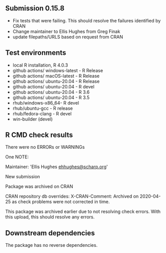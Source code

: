 ## Submission 0.15.8
* Fix tests that were failing. This should resolve the failures identified by CRAN
* Change maintainer to Ellis Hughes from Greg Finak
* update filepaths/URLS based on request from CRAN


## Test environments
* local R installation, R 4.0.3
* github actions/ windows-latest - R Release
* github actions/ macOS-latest - R Release
* github actions/ ubuntu-20.04 - R Release
* github actions/ ubuntu-20.04 - R devel
* github actions/ ubuntu-20.04 - R 3.6
* github actions/ ubuntu-20.04 - R 3.5
* rhub/windows-x86_64- R devel
* rhub/ubuntu-gcc - R release
* rhub/fedora-clang - R devel
* win-builder (devel)


## R CMD check results

There were no ERRORs or WARNINGs

One NOTE:

Maintainer: 'Ellis Hughes <ehhughes@scharp.org>'

New submission

Package was archived on CRAN

CRAN repository db overrides:
  X-CRAN-Comment: Archived on 2020-04-25 as check problems were not
    corrected in time.

This package was archived earlier due to not resolving check errors. With this
upload, this should resolve any errors.


## Downstream dependencies

The package has no reverse dependencies.
